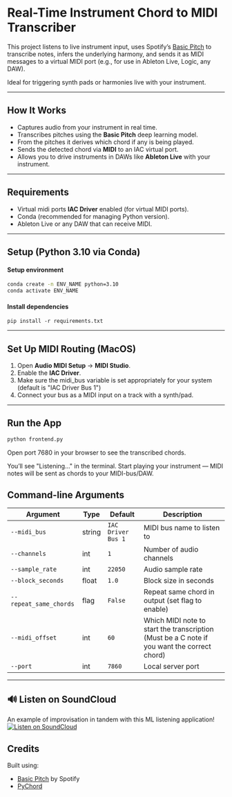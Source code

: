 # Real-Time Instrument Chord to MIDI Transcriber

This project listens to live instrument input, uses Spotify’s [Basic Pitch](https://github.com/spotify/basic-pitch) to transcribe notes, infers the underlying harmony, and sends it as MIDI messages to a virtual MIDI port (e.g., for use in Ableton Live, Logic, any DAW).

Ideal for triggering synth pads or harmonies live with your instrument.

---

## How It Works

- Captures audio from your instrument in real time.
- Transcribes pitches using the **Basic Pitch** deep learning model.
- From the pitches it derives which chord if any is being played.
- Sends the detected chord via **MIDI** to an IAC virtual port.
- Allows you to drive instruments in DAWs like **Ableton Live** with your instrument.

---

## Requirements

- Virtual midi ports **IAC Driver** enabled (for virtual MIDI ports).
- Conda (recommended for managing Python version).
- Ableton Live or any DAW that can receive MIDI.

---

## Setup (Python 3.10 via Conda)


#### Setup environment
```bash
conda create -n ENV_NAME python=3.10
conda activate ENV_NAME
```


#### Install dependencies
```
pip install -r requirements.txt
```

---

## Set Up MIDI Routing (MacOS)

1. Open **Audio MIDI Setup** → **MIDI Studio**.
2. Enable the **IAC Driver**.
3. Make sure the midi_bus variable is set appropriately for your system (default is "IAC Driver Bus 1")
4. Connect your bus as a MIDI input on a track with a synth/pad.

---

## Run the App

```bash
python frontend.py
```

Open port 7680 in your browser to see the transcribed chords.

You’ll see "Listening..." in the terminal. Start playing your instrument — MIDI notes will be sent as chords to your MIDI-bus/DAW.

## Command-line Arguments

| Argument             | Type    | Default                | Description                                   |
|----------------------|---------|------------------------|-----------------------------------------------|
| `--midi_bus`         | string  | `IAC Driver Bus 1`     | MIDI bus name to listen to                    |
| `--channels`         | int     | `1`                    | Number of audio channels                      |
| `--sample_rate`      | int     | `22050`                | Audio sample rate                             |
| `--block_seconds`    | float   | `1.0`                  | Block size in seconds                         |
| `--repeat_same_chords` | flag | `False`                 | Repeat same chord in output (set flag to enable) |
| `--midi_offset`      | int     | `60`                   | Which MIDI note to start the transcription (Must be a C note if you want the correct chord) |
| `--port`             | int     | `7860`                 | Local server port                            |
---

## 🔊 Listen on SoundCloud
An example of improvisation in tandem with this ML listening application!
[![Listen on SoundCloud](https://img.shields.io/badge/SoundCloud-Click%20to%20Listen-orange?logo=soundcloud)](https://soundcloud.com/rasmustorp-ai/ml_listening)

## Credits

Built using:
- [Basic Pitch](https://github.com/spotify/basic-pitch) by Spotify
- [PyChord](https://github.com/yuma-m/pychord)
